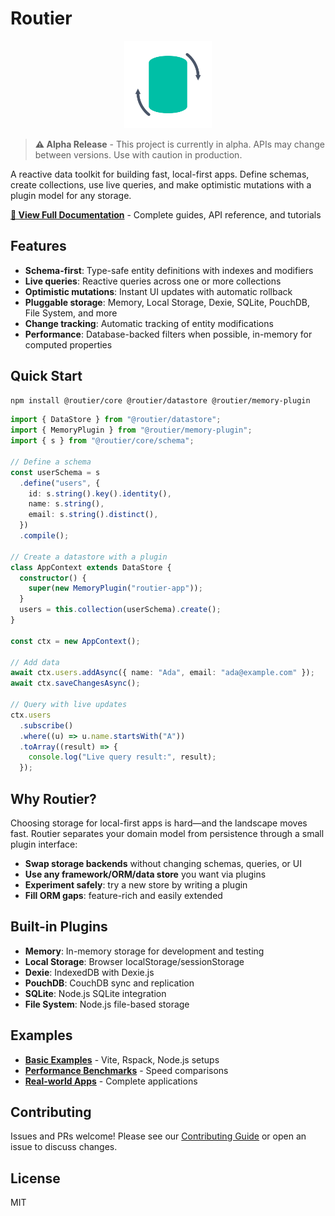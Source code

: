 # Routier

<p align="center">
  <img src="docs/assets/routier.svg" alt="Routier" width="140" height="140" />
</p>

> **⚠️ Alpha Release** - This project is currently in alpha. APIs may change between versions. Use with caution in production.

A reactive data toolkit for building fast, local-first apps. Define schemas, create collections, use live queries, and make optimistic mutations with a plugin model for any storage.

**[📖 View Full Documentation](https://agrejus.github.io/routier/)** - Complete guides, API reference, and tutorials

## Features

- **Schema-first**: Type-safe entity definitions with indexes and modifiers
- **Live queries**: Reactive queries across one or more collections
- **Optimistic mutations**: Instant UI updates with automatic rollback
- **Pluggable storage**: Memory, Local Storage, Dexie, SQLite, PouchDB, File System, and more
- **Change tracking**: Automatic tracking of entity modifications
- **Performance**: Database-backed filters when possible, in-memory for computed properties

## Quick Start

```bash
npm install @routier/core @routier/datastore @routier/memory-plugin
```

```ts
import { DataStore } from "@routier/datastore";
import { MemoryPlugin } from "@routier/memory-plugin";
import { s } from "@routier/core/schema";

// Define a schema
const userSchema = s
  .define("users", {
    id: s.string().key().identity(),
    name: s.string(),
    email: s.string().distinct(),
  })
  .compile();

// Create a datastore with a plugin
class AppContext extends DataStore {
  constructor() {
    super(new MemoryPlugin("routier-app"));
  }
  users = this.collection(userSchema).create();
}

const ctx = new AppContext();

// Add data
await ctx.users.addAsync({ name: "Ada", email: "ada@example.com" });
await ctx.saveChangesAsync();

// Query with live updates
ctx.users
  .subscribe()
  .where((u) => u.name.startsWith("A"))
  .toArray((result) => {
    console.log("Live query result:", result);
  });
```

## Why Routier?

Choosing storage for local-first apps is hard—and the landscape moves fast. Routier separates your domain model from persistence through a small plugin interface:

- **Swap storage backends** without changing schemas, queries, or UI
- **Use any framework/ORM/data store** you want via plugins
- **Experiment safely**: try a new store by writing a plugin
- **Fill ORM gaps**: feature-rich and easily extended

## Built-in Plugins

- **Memory**: In-memory storage for development and testing
- **Local Storage**: Browser localStorage/sessionStorage
- **Dexie**: IndexedDB with Dexie.js
- **PouchDB**: CouchDB sync and replication
- **SQLite**: Node.js SQLite integration
- **File System**: Node.js file-based storage

## Examples

- **[Basic Examples](examples/)** - Vite, Rspack, Node.js setups
- **[Performance Benchmarks](docs/demos/performance-benchmarks/)** - Speed comparisons
- **[Real-world Apps](docs/examples/real-world/)** - Complete applications

## Contributing

Issues and PRs welcome! Please see our [Contributing Guide](docs/CONTRIBUTING.md) or open an issue to discuss changes.

## License

MIT
